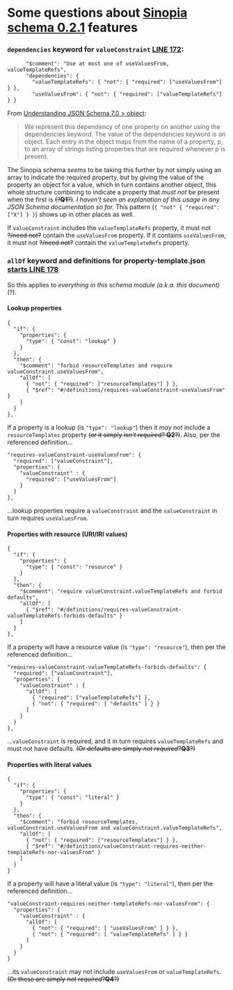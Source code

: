 # Some questions about [Sinopia schema 0.2.1](https://github.com/LD4P/sinopia/tree/master/schemas/0.2.1) features

### `dependencies` keyword for `valueConstraint` [LINE 172](https://github.com/LD4P/sinopia/blob/c6b65051e4a041537ede07c7b732ebdd6c8adaca/schemas/0.2.1/property-template.json#L172):
```
      "$comment": "Use at most one of useValuesFrom, valueTemplateRefs",
      "dependencies": {
        "valueTemplateRefs": { "not": { "required": ["useValuesFrom"] } },
        "useValuesFrom": { "not": { "required": ["valueTemplateRefs"] } }
```

From [Understanding JSON Schema 7.0 > object](https://json-schema.org/understanding-json-schema/reference/object.html?highlight=dependencies):
> We represent this dependency of one property on another using the dependencies keyword.
> The value of the dependencies keyword is an object. Each entry in the object maps from the name of a property, p, to an array of strings listing properties that are required whenever p is present.

The Sinopia schema *seems* to be taking this further by not simply using an array to indicate the required property, but by giving the value of the property an object for a value, which in turn contains another object, this whole structure combining to indicate a property that *must not* be present when the first is ~~(?**Q1**?)~~. *I haven't seen an explanation of this usage in any JSON Schema documentation so far.* This pattern (`{ "not" { "required": ["X"] } }`) shows up in other places as well.

If `valueConstraint` includes the `valueTemplateRefs` property, it must not ~~?/need not?~~ contain the `useValuesFrom` property. If it contains `useValuesFrom`, it must not ~~?/need not?~~ contain the `valueTemplateRefs` property.

### `allOf` keyword and definitions for property-template.json [starts LINE 178](https://github.com/LD4P/sinopia/blob/c6b65051e4a041537ede07c7b732ebdd6c8adaca/schemas/0.2.1/property-template.json#L178)

So this applies to *everything in this schema module (a.k.a. this document)* (?).

#### Lookup properties

```
{
  "if": {
    "properties": {
      "type": { "const": "lookup" }
    }
  },
  "then": {
    "$comment": "forbid resourceTemplates and require valueConstraint.useValuesFrom",
    "allOf": [
      { "not": { "required": ["resourceTemplates"] } },
      { "$ref": "#/definitions/requires-valueConstraint-useValuesFrom" }
    ]
  }
},
```
If a property is a lookup (is `"type": "lookup"`) then it *may not* include a `resourceTemplates` property ~~(or it simply *isn't required?* **Q2**?)~~. Also, per the referenced definition...
```
"requires-valueConstraint-useValuesFrom": {
  "required": ["valueConstraint"],
  "properties": {
    "valueConstraint" : {
      "required": ["useValuesFrom"]
    }
  }
},
```
...lookup properties require a `valueConstraint` and the `valueConstraint` in turn requires `useValuesFrom`.

#### Properties with resource (URI/IRI values)

```
{
  "if": {
    "properties": {
      "type": { "const": "resource" }
    }
  },
  "then": {
    "$comment": "require valueConstraint.valueTemplateRefs and forbid defaults",
    "allOf": [
      { "$ref": "#/definitions/requires-valueConstraint-valueTemplateRefs-forbids-defaults" }
    ]
  }
},
```
If a property will have a resource value (is `"type": "resource"`), then per the referenced definition...
```
"requires-valueConstraint-valueTemplateRefs-forbids-defaults": {
  "required": ["valueConstraint"],
  "properties": {
    "valueConstraint" : {
      "allOf": [
        { "required": ["valueTemplateRefs"] },
        { "not": { "required": [ "defaults" ] } }
      ]
    }
  }
},
```
...`valueConstraint` is required, and it in turn requires `valueTemplateRefs` and must not have defaults. ~~(Or defaults are simply *not required*?**Q3**?)~~

#### Properties with literal values

```
{
  "if": {
    "properties": {
      "type": { "const": "literal" }
    }
  },
  "then": {
    "$comment": "forbid resourceTemplates, valueConstraint.useValuesFrom and valueConstraint.valueTemplateRefs",
    "allOf": [
      { "not": { "required": ["resourceTemplates"] } },
      { "$ref": "#/definitions/valueConstraint-requires-neither-templateRefs-nor-valuesFrom" }
    ]
  }
}
```
If a property will have a literal value (is `"type": "literal"`), then per the referenced definition...
```
"valueConstraint-requires-neither-templateRefs-nor-valuesFrom": {
  "properties": {
    "valueConstraint" : {
      "allOf": [
        { "not": { "required": [ "useValuesFrom" ] } },
        { "not": { "required": [ "valueTemplateRefs" ] } }
      ]
    }
  }
}
```
...its `valueConstraint` may not include `useValuesFrom` or `valueTemplateRefs`. ~~(Or these are simply *not required*?**Q4**?)~~
